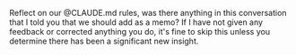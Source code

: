 Reflect on our @CLAUDE.md rules, was there anything in this conversation that I told you that we should add as a memo? If I have not given any feedback or corrected anything you do, it's fine to skip this unless you determine there has been a significant new insight.
